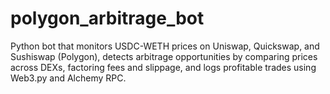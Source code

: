 # polygon_arbitrage_bot
Python bot that monitors USDC-WETH prices on Uniswap, Quickswap, and Sushiswap (Polygon), detects arbitrage opportunities by comparing prices across DEXs, factoring fees and slippage, and logs profitable trades using Web3.py and Alchemy RPC.
